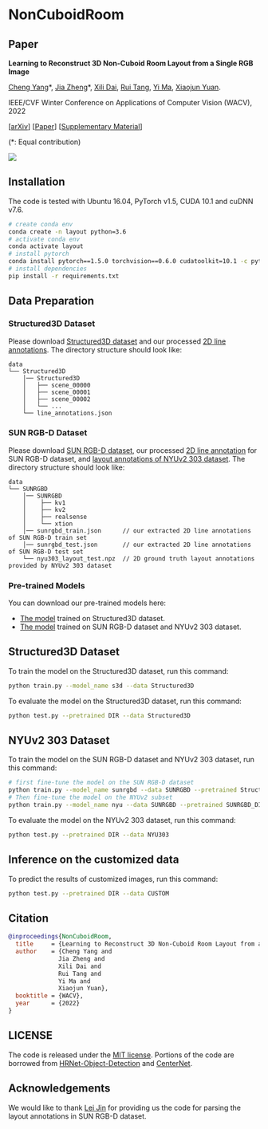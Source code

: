 # NonCuboidRoom

## Paper

**Learning to Reconstruct 3D Non-Cuboid Room Layout from a Single RGB Image**

[Cheng Yang](https://github.com/CYang0515/)\*,
[Jia Zheng](http://bertjiazheng.github.io/)\*,
[Xili Dai](https://github.com/Delay-Xili),
[Rui Tang](https://www.linkedin.com/in/rui-tang-50973488?originalSubdomain=cn),
[Yi Ma](https://people.eecs.berkeley.edu/~yima/),
[Xiaojun Yuan](https://faculty.uestc.edu.cn/yuanxiaojun/en/index.htm).

IEEE/CVF Winter Conference on Applications of Computer Vision (WACV), 2022

[[arXiv](https://arxiv.org/abs/2104.07986)]
[[Paper](https://openaccess.thecvf.com/content/WACV2022/papers/Yang_Learning_To_Reconstruct_3D_Non-Cuboid_Room_Layout_From_a_Single_WACV_2022_paper.pdf)]
[[Supplementary Material](https://openaccess.thecvf.com/content/WACV2022/supplemental/Yang_Learning_To_Reconstruct_WACV_2022_supplemental.pdf)]

(\*: Equal contribution)

<img src='figs/teaser.gif'/>

## Installation

The code is tested with Ubuntu 16.04, PyTorch v1.5, CUDA 10.1 and cuDNN v7.6.

``` bash
# create conda env
conda create -n layout python=3.6
# activate conda env
conda activate layout
# install pytorch
conda install pytorch==1.5.0 torchvision==0.6.0 cudatoolkit=10.1 -c pytorch
# install dependencies
pip install -r requirements.txt
```

## Data Preparation

### Structured3D Dataset

Please download [Structured3D dataset](https://structured3d-dataset.org/) and our processed [2D line annotations](https://drive.google.com/file/d/1b-BLlXDc323WPb0bS8Jx1dm9xX80q41d/view?usp=sharing). The directory structure should look like:

``` 
data
└── Structured3D
    │── Structured3D
    │   ├── scene_00000
    │   ├── scene_00001
    │   ├── scene_00002
    │   └── ...
    └── line_annotations.json
```

### SUN RGB-D Dataset

Please download [SUN RGB-D dataset](https://rgbd.cs.princeton.edu/), our processed [2D line annotation](https://drive.google.com/drive/folders/1mZlHSrAWALytuKUUsw_E_YmBW4OZgZS3?usp=sharing) for SUN RGB-D dataset, and [layout annotations of NYUv2 303 dataset](https://cs.stanford.edu/people/zjian/project/ICCV13DepthLayout/ICCV13DepthLayout.html). The directory structure should look like:

``` 
data
└── SUNRGBD
    │── SUNRGBD
    │    ├── kv1
    │    ├── kv2
    │    ├── realsense
    │    └── xtion
    │── sunrgbd_train.json      // our extracted 2D line annotations of SUN RGB-D train set
    │── sunrgbd_test.json       // our extracted 2D line annotations of SUN RGB-D test set
    └── nyu303_layout_test.npz  // 2D ground truth layout annotations provided by NYUv2 303 dataset
```

### Pre-trained Models

You can download our pre-trained models here:

* [The model](https://drive.google.com/file/d/1DZnnOUMh6llVwhBvb-yo9ENVmN4o42x8/view?usp=sharing) trained on Structured3D dataset.
* [The model](https://drive.google.com/file/d/1ioy5xaNvxNG5GLS8gOCfCRvSvI4NydBC/view?usp=sharing) trained on SUN RGB-D dataset and NYUv2 303 dataset.

## Structured3D Dataset

To train the model on the Structured3D dataset, run this command:

``` bash
python train.py --model_name s3d --data Structured3D
```

To evaluate the model on the Structured3D dataset, run this command:

``` bash
python test.py --pretrained DIR --data Structured3D
```

## NYUv2 303 Dataset

To train the model on the SUN RGB-D dataset and NYUv2 303 dataset, run this command:

``` bash
# first fine-tune the model on the SUN RGB-D dataset
python train.py --model_name sunrgbd --data SUNRGBD --pretrained Structure3D_DIR --split all --lr_step []
# Then fine-tune the model on the NYUv2 subset
python train.py --model_name nyu --data SUNRGBD --pretrained SUNRGBD_DIR --split nyu --lr_step [] --epochs 10
```

To evaluate the model on the NYUv2 303 dataset, run this command:

``` bash
python test.py --pretrained DIR --data NYU303
```

## Inference on the customized data

To predict the results of customized images, run this command:

``` bash
python test.py --pretrained DIR --data CUSTOM
```

## Citation

``` bibtex
@inproceedings{NonCuboidRoom,
  title     = {Learning to Reconstruct 3D Non-Cuboid Room Layout from a Single RGB Image},
  author    = {Cheng Yang and
              Jia Zheng and
              Xili Dai and
              Rui Tang and
              Yi Ma and
              Xiaojun Yuan},
  booktitle = {WACV},
  year      = {2022}
}
```

## LICENSE

The code is released under the [MIT license](LICENSE). Portions of the code are borrowed from [HRNet-Object-Detection](https://github.com/HRNet/HRNet-Object-Detection) and [CenterNet](https://github.com/xingyizhou/CenterNet).

## Acknowledgements

We would like to thank [Lei Jin](https://github.com/rxqy) for providing us the code for parsing the layout annotations in SUN RGB-D dataset.
